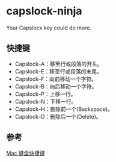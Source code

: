 # capslock-ninja

Your Capslock key could do more.

## 快捷键

- Capslock–A：移至行或段落的开头。
- Capslock–E：移至行或段落的末尾。
- Capslock–F：向前移动一个字符。
- Capslock–B：向后移动一个字符。
- Capslock–P：上移一行。
- Capslock–N：下移一行。
- Capslock–H：删除前一个(Backspace)。
- Capslock–D：删除后一个(Delete)。

## 参考

[Mac 键盘快捷键](https://support.apple.com/zh-cn/HT201236)
